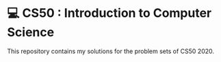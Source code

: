 # :computer: CS50 : Introduction to Computer Science

This repository contains my solutions for the problem sets of CS50 2020.

